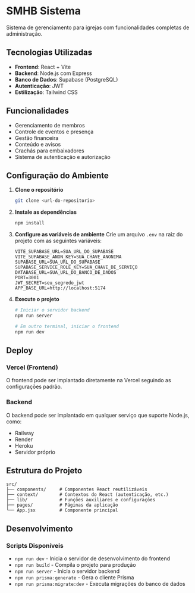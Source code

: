 # SMHB Sistema

Sistema de gerenciamento para igrejas com funcionalidades completas de administração.

## Tecnologias Utilizadas

- **Frontend**: React + Vite
- **Backend**: Node.js com Express
- **Banco de Dados**: Supabase (PostgreSQL)
- **Autenticação**: JWT
- **Estilização**: Tailwind CSS

## Funcionalidades

- Gerenciamento de membros
- Controle de eventos e presença
- Gestão financeira
- Conteúdo e avisos
- Crachás para embaixadores
- Sistema de autenticação e autorização

## Configuração do Ambiente

1. **Clone o repositório**
   ```bash
   git clone <url-do-repositorio>
   ```

2. **Instale as dependências**
   ```bash
   npm install
   ```

3. **Configure as variáveis de ambiente**
   Crie um arquivo `.env` na raiz do projeto com as seguintes variáveis:
   ```env
   VITE_SUPABASE_URL=SUA_URL_DO_SUPABASE
   VITE_SUPABASE_ANON_KEY=SUA_CHAVE_ANONIMA
   SUPABASE_URL=SUA_URL_DO_SUPABASE
   SUPABASE_SERVICE_ROLE_KEY=SUA_CHAVE_DE_SERVIÇO
   DATABASE_URL=SUA_URL_DO_BANCO_DE_DADOS
   PORT=3001
   JWT_SECRET=seu_segredo_jwt
   APP_BASE_URL=http://localhost:5174
   ```

4. **Execute o projeto**
   ```bash
   # Iniciar o servidor backend
   npm run server
   
   # Em outro terminal, iniciar o frontend
   npm run dev
   ```

## Deploy

### Vercel (Frontend)
O frontend pode ser implantado diretamente na Vercel seguindo as configurações padrão.

### Backend
O backend pode ser implantado em qualquer serviço que suporte Node.js, como:
- Railway
- Render
- Heroku
- Servidor próprio

## Estrutura do Projeto

```
src/
├── components/     # Componentes React reutilizáveis
├── context/        # Contextos do React (autenticação, etc.)
├── lib/            # Funções auxiliares e configurações
├── pages/          # Páginas da aplicação
└── App.jsx         # Componente principal
```

## Desenvolvimento

### Scripts Disponíveis

- `npm run dev` - Inicia o servidor de desenvolvimento do frontend
- `npm run build` - Compila o projeto para produção
- `npm run server` - Inicia o servidor backend
- `npm run prisma:generate` - Gera o cliente Prisma
- `npm run prisma:migrate:dev` - Executa migrações do banco de dados